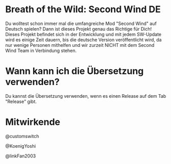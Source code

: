 # Breath of the Wild: Second Wind DE
Du wolltest schon immer mal die umfangreiche Mod "Second Wind" auf Deutsch spielen? Dann ist dieses Projekt genau das Richtige für Dich! Dieses Projekt befindet sich in der Entwicklung und mit jedem SW-Update wird es einige Zeit dauern, bis die deutsche Version veröffentlicht wird, da nur wenige Personen mithelfen und wir zurzeit NICHT mit dem Second Wind Team in Verbindung stehen.

# Wann kann ich die Übersetzung verwenden?
Du kannst die Übersetzung verwenden, wenn es einen Release auf dem Tab "Release" gibt.

# Mitwirkende
@customswitch

@KoenigYoshi

@linkFan2003

